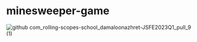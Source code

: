 # minesweeper-game

![github com_rolling-scopes-school_damaloonazhret-JSFE2023Q1_pull_9 (1)](https://github.com/damaloonazhret/minesweeper-game/assets/84859209/6621c54f-db3e-4a9e-bdd7-c414f8b35d31)
